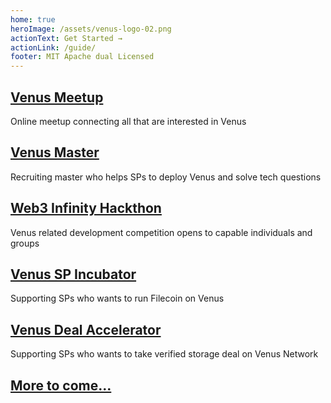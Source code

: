 ```yaml
---
home: true
heroImage: /assets/venus-logo-02.png
actionText: Get Started →
actionLink: /guide/
footer: MIT Apache dual Licensed 
---
```


<div class="features">
  <div class="feature">
    <a href="/meetup"><h2>Venus Meetup</h2></a>
    <p>Online meetup connecting all that are interested in Venus</p>
  </div>
  <div class="feature">
    <a href="/master"><h2>Venus Master</h2></a>
    <p>Recruiting master who helps SPs to deploy Venus and solve tech questions</p>
  </div>
  
  <div class="feature">
    <a href="/hackathon"><h2>Web3 Infinity Hackthon</h2></a>
    <p>Venus related development competition opens to capable individuals and groups</p>
  </div>

  <div class="feature">
    <a href="/incubation"><h2>Venus SP Incubator</h2></a>
    <p>Supporting SPs who wants to run Filecoin on Venus</p>
  </div>

  <div class="feature">
    <a href="/accelerator"><h2>Venus Deal Accelerator</h2></a>
    <p>Supporting SPs who wants to take verified storage deal on Venus Network</p>
  </div>
  
   <div class="feature">
    <a href="/contact"><h2>More to come...</h2></a>
  </div>
</div>
